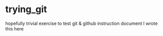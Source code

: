 # trying_git
hopefully trivial exercise to test git &amp; github instruction document
I wrote this here
